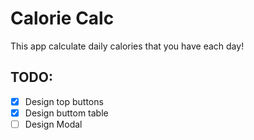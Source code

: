 # Calorie Calc

This app calculate daily calories that you have each day!

## TODO:

-   [x] Design top buttons
-   [x] Design buttom table
-   [ ] Design Modal

